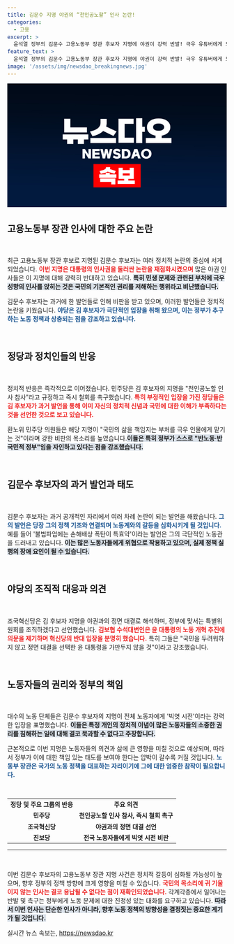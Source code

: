 ```yaml
---
title: 김문수 지명 야권의 “천인공노할” 인사 논란!
categories:
  - 고용
excerpt: >
  윤석열 정부의 김문수 고용노동부 장관 후보자 지명에 야권이 강력 반발! 극우 유튜버에게 노동부를 넘긴다는 비판과 함께, 국민을 두려워하지 않는 정면 대결을 선언한 대통령 정부의 향방은? 클릭해서 자세히 알아보세요!
feature_text: >
  윤석열 정부의 김문수 고용노동부 장관 후보자 지명에 야권이 강력 반발! 극우 유튜버에게 노동부를 넘긴다는 비판과 함께, 국민을 두려워하지 않는 정면 대결을 선언한 대통령 정부의 향방은? 클릭해서 자세히 알아보세요!
image: '/assets/img/newsdao_breakingnews.jpg'
---
```


<p><img src="/assets/img/newsdao_breakingnews.jpg" alt="bookingtag 속보" /></p>

<h2 data-ke-size="size26">고용노동부 장관 인사에 대한 주요 논란</h2>

<p data-ke-size="size16">&nbsp;</p>

<p>최근 고용노동부 장관 후보로 지명된 김문수 후보자는 여러 정치적 논란의 중심에 서게 되었습니다. <b><span style="color: #ee2323;">이번 지명은 대통령의 인사권을 둘러싼 논란을 재점화시켰으며</span></b> 많은 야권 인사들은 이 지명에 대해 강력히 반대하고 있습니다. <b><span style="background-color: #21538527;">특히 민생 문제와 관련된 부처에 극우 성향의 인사를 앉히는 것은 국민의 기본적인 권리를 저해하는 행위라고 비난했습니다.</span></b> </p>

<p>김문수 후보자는 과거에 한 발언들로 인해 비판을 받고 있으며, 이러한 발언들은 정치적 논란을 키웠습니다. <b><span style="color: #1a5490;">야당은 김 후보자가 극단적인 입장을 취해 왔으며, 이는 정부가 추구하는 노동 정책과 상충되는 점을 강조하고 있습니다.</span></b> </p>

<p data-ke-size="size16">&nbsp;</p>

<h2 data-ke-size="size26">정당과 정치인들의 반응</h2>

<p data-ke-size="size16">&nbsp;</p>

<p>정치적 반응은 즉각적으로 이어졌습니다. 민주당은 김 후보자의 지명을 "천인공노할 인사 참사"라고 규정하고 즉시 철회를 촉구했습니다. <b><span style="color: #ee2323;">특히 부정적인 입장을 가진 정당들은 김 후보자가 과거 발언을 통해 이미 자신의 정치적 신념과 국민에 대한 이해가 부족하다는 것을 선언한 것으로 보고 있습니다.</span></b> </p>

<p>환노위 민주당 의원들은 해당 지명이 "국민의 삶을 책임지는 부처를 극우 인물에게 맡기는 것"이라며 강한 비판의 목소리를 높였습니다.<b><span style="background-color: #21538527;">이들은 특히 정부가 스스로 "반노동·반국민적 정부"임을 자인하고 있다는 점을 강조했습니다.</span></b></p>

<p data-ke-size="size16">&nbsp;</p>

<h2 data-ke-size="size26">김문수 후보자의 과거 발언과 태도</h2>

<p data-ke-size="size16">&nbsp;</p>

<p>김문수 후보자는 과거 공개적인 자리에서 여러 차례 논란이 되는 발언을 해왔습니다. <b><span style="color: #1a5490;">그의 발언은 당장 그의 정책 기조와 연결되며 노동계와의 갈등을 심화시키게 될 것입니다.</span></b> 예를 들어 '불법파업에는 손해배상 폭탄이 특효약'이라는 발언은 그의 극단적인 노동관을 드러내고 있습니다. <b><span style="background-color: #21538527;">이는 많은 노동자들에게 위협으로 작용하고 있으며, 실제 정책 실행의 장애 요인이 될 수 있습니다.</span></b></p>

<p data-ke-size="size16">&nbsp;</p>

<h2 data-ke-size="size26">야당의 조직적 대응과 의견</h2>

<p data-ke-size="size16">&nbsp;</p>

<p>조국혁신당은 김 후보자 지명을 야권과의 정면 대결로 해석하며, 정부에 맞서는 특별위원회를 조직하겠다고 선언했습니다. <b><span style="color: #ee2323;">김보협 수석대변인은 윤 대통령의 노동 개혁 추진에 의문을 제기하며 혁신당의 반대 입장을 분명히 했습니다.</span></b> 특히 그들은 "국민을 두려워하지 않고 정면 대결을 선택한 윤 대통령을 가만두지 않을 것"이라고 강조했습니다.</p>

<p data-ke-size="size16">&nbsp;</p>

<h2 data-ke-size="size26">노동자들의 권리와 정부의 책임</h2>

<p data-ke-size="size16">&nbsp;</p>

<p>대수의 노동 단체들은 김문수 후보자의 지명이 전체 노동자에게 '빅엿 시전'이라는 강력한 입장을 표명했습니다. <b><span style="background-color: #21538527;">이들은 특정 개인의 정치적 이념이 많은 노동자들의 소중한 권리를 침해하는 일에 대해 결코 묵과할 수 없다고 주장합니다.</span></b></p>

<p>근본적으로 이번 지명은 노동자들의 의견과 삶에 큰 영향을 미칠 것으로 예상되며, 따라서 정부가 이에 대한 책임 있는 태도를 보여야 한다는 압박이 갈수록 커질 것입니다. <b><span style="color: #1a5490;">노동부 장관은 국가의 노동 정책을 대표하는 자리이기에 그에 대한 엄중한 참작이 필요합니다.</span></b></p>

<p data-ke-size="size16">&nbsp;</p>

<table style="width: 100%; border-collapse: collapse;">
<tr>
<td style="text-align: center; height: 17px;"><b>정당 및 주요 그룹의 반응</b></td>
<td style="text-align: center; height: 17px;"><b>주요 의견</b></td>
</tr>
<tr>
<td style="text-align: center; height: 17px;"><b>민주당</b></td>
<td style="text-align: center; height: 17px;"><b>천인공노할 인사 참사, 즉시 철회 촉구</b></td>
</tr>
<tr>
<td style="text-align: center; height: 17px;"><b>조국혁신당</b></td>
<td style="text-align: center; height: 17px;"><b>야권과의 정면 대결 선언</b></td>
</tr>
<tr>
<td style="text-align: center; height: 17px;"><b>진보당</b></td>
<td style="text-align: center; height: 17px;"><b>전국 노동자들에게 빅엿 시전 비판</b></td>
</tr>
</table>

<hr>

<p data-ke-size="size16">&nbsp;</p>

<p>이번 김문수 후보자의 고용노동부 장관 지명 사건은 정치적 갈등이 심화될 가능성이 높으며, 향후 정부의 정책 방향에 크게 영향을 미칠 수 있습니다. <b><span style="color: #ee2323;">국민의 목소리에 귀 기울이지 않는 인사는 결코 용납될 수 없다는 점이 재확인되었습니다.</span></b> 각계각층에서 일어나는 반발 및 촉구는 정부에게 노동 문제에 대한 진정성 있는 대화를 요구하고 있습니다. <b><span style="background-color: #21538527;">따라서 이번 인사는 단순한 인사가 아니라, 향후 노동 정책의 방향성을 결정짓는 중요한 계기가 될 것입니다.</span></b></p>
실시간 뉴스 속보는, <a href="https://newsdao.kr" rel="dofollow">https://newsdao.kr</a>


